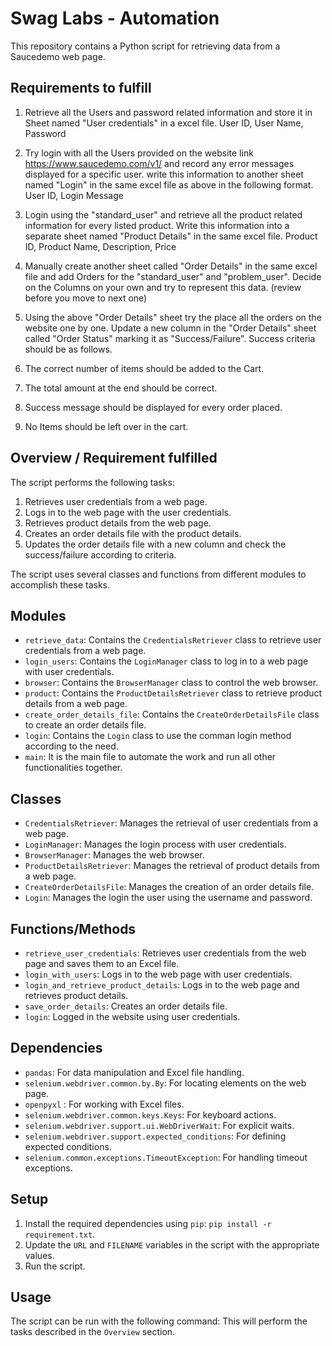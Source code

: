 # Swag Labs - Automation

This repository contains a Python script for retrieving data from a Saucedemo web page.

## Requirements to fulfill
1. Retrieve all the Users and password related information and store it in Sheet named "User credentials" in a excel file.
User ID, User Name, Password

2. Try login with all the Users provided on the website link https://www.saucedemo.com/v1/ and record any error messages 
displayed for a specific user. write this information to another sheet named "Login" in the same excel file as above 
in the following format.
User ID, Login Message
 
3. Login using the "standard_user" and retrieve all the product related information for every listed product. 
Write this information into a separate sheet named "Product Details" in the same excel file.
Product ID, Product Name, Description, Price

4. Manually create another sheet called "Order Details" in the same excel file and add Orders for 
the "standard_user" and "problem_user". Decide on the Columns on your own and try to represent this data. 
(review before you move to next one)

5. Using the above "Order Details" sheet try the place all the orders on the website one by one. Update a new column in the 
"Order Details" sheet called "Order Status" marking it as "Success/Failure".
Success criteria should be as follows.
1. The correct number of items should be added to the Cart.
2. The total amount at the end should be correct.
3. Success message should be displayed for every order placed.
4. No Items should be left over in the cart.

## Overview / Requirement fulfilled

The script performs the following tasks:

1. Retrieves user credentials from a web page.
2. Logs in to the web page with the user credentials.
3. Retrieves product details from the web page.
4. Creates an order details file with the product details.
5. Updates the order details file with a new column and check the success/failure according to criteria.

The script uses several classes and functions from different modules to accomplish these tasks.

## Modules

- `retrieve_data`: Contains the `CredentialsRetriever` class to retrieve user credentials from a web page.
- `login_users`: Contains the `LoginManager` class to log in to a web page with user credentials.
- `browser`: Contains the `BrowserManager` class to control the web browser.
- `product`: Contains the `ProductDetailsRetriever` class to retrieve product details from a web page.
- `create_order_details_file`: Contains the `CreateOrderDetailsFile` class to create an order details file.
- `login`: Contains the `Login` class to use the comman login method according to the need.
- `main`: It is the main file to automate the work and run all other functionalities together.

## Classes

- `CredentialsRetriever`: Manages the retrieval of user credentials from a web page.
- `LoginManager`: Manages the login process with user credentials.
- `BrowserManager`: Manages the web browser.
- `ProductDetailsRetriever`: Manages the retrieval of product details from a web page.
- `CreateOrderDetailsFile`: Manages the creation of an order details file.
- `Login`: Manages the login the user using the  username and password.

## Functions/Methods

- `retrieve_user_credentials`: Retrieves user credentials from the web page and saves them to an Excel file.
- `login_with_users`: Logs in to the web page with user credentials.
- `login_and_retrieve_product_details`: Logs in to the web page and retrieves product details.
- `save_order_details`: Creates an order details file.
- `login`: Logged in the website using user credentials.

## Dependencies

- `pandas`: For data manipulation and Excel file handling.
- `selenium.webdriver.common.by.By`: For locating elements on the web page.
- `openpyxl` : For working with Excel files.
- `selenium.webdriver.common.keys.Keys`: For keyboard actions.
- `selenium.webdriver.support.ui.WebDriverWait`: For explicit waits.
- `selenium.webdriver.support.expected_conditions`: For defining expected conditions.
- `selenium.common.exceptions.TimeoutException`: For handling timeout exceptions.

## Setup

1. Install the required dependencies using `pip`:
`pip install -r requirement.txt`.
2. Update the `URL` and `FILENAME` variables in the script with the appropriate values.
3. Run the script.

## Usage

The script can be run with the following command:
This will perform the tasks described in the `Overview` section.

 